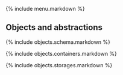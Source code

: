 {% include menu.markdown %}

## Objects and abstractions

{% include objects.schema.markdown %}

{% include objects.containers.markdown %}

{% include objects.storages.markdown %}
